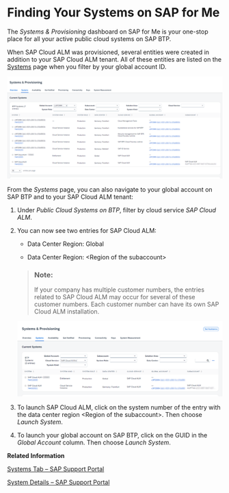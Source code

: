 <!-- loio9d4aa2ad1b304dd2a1046f6ebba11612 -->

# Finding Your Systems on SAP for Me

The *Systems & Provisioning* dashboard on SAP for Me is your one-stop place for all your active public cloud systems on SAP BTP.

When SAP Cloud ALM was provisioned, several entities were created in addition to your SAP Cloud ALM tenant. All of these entities are listed on the [Systems](https://me.sap.com/systemsprovisioning/systems) page when you filter by your global account ID.

![](images/SystemsProvisioningALL_e56c5d2.png)

From the *Systems* page, you can also navigate to your global account on SAP BTP and to your SAP Cloud ALM tenant:

1.  Under *Public Cloud Systems on BTP*, filter by cloud service *SAP Cloud ALM*.

2.  You can now see two entries for SAP Cloud ALM:

    -   Data Center Region: Global

    -   Data Center Region: <Region of the subaccount\>


    > ### Note:  
    > If your company has multiple customer numbers, the entries related to SAP Cloud ALM may occur for several of these customer numbers. Each customer number can have its own SAP Cloud ALM installation.

    ![](images/SystemsProvisioning_ee8e743.png)

3.  To launch SAP Cloud ALM, click on the system number of the entry with the data center region <Region of the subaccount\>. Then choose *Launch System*.

4.  To launch your global account on SAP BTP, click on the GUID in the *Global Account* column. Then choose *Launch System*.


**Related Information**  


[Systems Tab – SAP Support Portal](https://support.sap.com/content/s4m/help/systems/systems.html)

[System Details – SAP Support Portal](https://support.sap.com/content/s4m/help/systems/systems/details.html)

